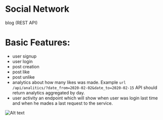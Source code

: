 # Social Network
blog (REST API)

# Basic Features:
* user signup
* user login
* post creation
* post like
* post unlike
* analytics about how many likes was made. 
 Example ```url /api/analitics/?date_from=2020-02-02&date_to=2020-02-15```
 API should return analytics aggregated by day.
* user activity an endpoint which will show when user was login last time and when he mades a last 
request to the service.

![Alt text](doc/6.png?raw=true "Basic Features")
